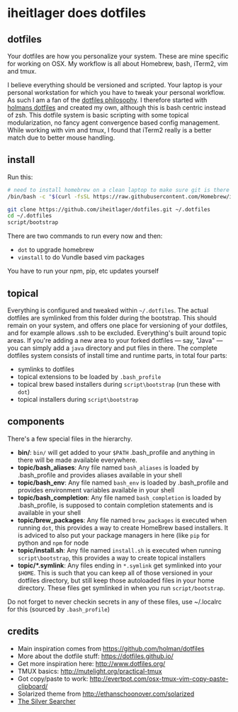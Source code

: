 # iheitlager does dotfiles

## dotfiles

Your dotfiles are how you personalize your system. These are mine specific for working on OSX.
My workflow is all about Homebrew, bash, iTerm2, vim and tmux.

I believe everything should be versioned and scripted.  Your laptop is your personal workstation for which you have to tweak your personal workflow. As such I am a fan of the [dotfiles philosophy](https://dotfiles.github.io/). 
I therefore started with [holmans dotfiles](https://github.com/holman/dotfiles) and created my own, although this is bash centric instead of zsh. 
This dotfile system is basic scripting with some topical modularization, no fancy agent convergence based config management.
While working with vim and tmux, I found that iTerm2 really is a better match
due to better mouse handling.

## install

Run this:

```sh
# need to install homebrew on a clean laptop to make sure git is there
/bin/bash -c "$(curl -fsSL https://raw.githubusercontent.com/Homebrew/install/master/install.sh)"

git clone https://github.com/iheitlager/dotfiles.git ~/.dotfiles
cd ~/.dotfiles
script/bootstrap
```

There are two commands to run every now and then:
* `dot` to upgrade homebrew
* `vimstall` to do Vundle based vim packages

You have to run your npm, pip, etc updates yourself

## topical

Everything is configured and tweaked within `~/.dotfiles`. The actual dotfiles are symlinked from this folder during the bootstrap.
This should remain on your system, and offers one place for versioning of your dotfiles, and for example allows .ssh to be excluded.
Everything's built around topic areas. If you're adding a new area to your
forked dotfiles — say, "Java" — you can simply add a `java` directory and put files in there. 
The complete dotfiles system consists of install time and runtime parts, in total four parts:
- symlinks to dotfiles
- topical extensions to be loaded by `.bash_profile`
- topical brew based installers during `script\bootstrap` (run these with `dot`)
- topical installers during `script\bootstrap`


## components

There's a few special files in the hierarchy.

- **bin/**: `bin/` will get added to your `$PATH` .bash_profile and anything in there will be made available everywhere.
- **topic/bash_aliases**: Any file named `bash_aliases` is loaded by .bash_profile and provides aliases available in your shell
- **topic/bash_env**: Any file named `bash_env` is loaded by .bash_profile and provides environment variables available in your shell
- **topic/bash_completion**: Any file named `bash_completion` is loaded by .bash_profile, is supposed to contain completion statements and is available in your shell
- **topic/brew_packages**: Any file named `brew_packages` is executed when running `dot`, this provides a way to create HomeBrew based installers. It is adviced to also put your package managers in here (like `pip` for python and `npm` for node
- **topic/install.sh**: Any file named `install.sh` is executed when running `script\bootstrap`, this provides a way to create topical installers
- **topic/\*.symlink**: Any files ending in `*.symlink` get symlinked into
  your `$HOME`. This is such that you can keep all of those versioned in your dotfiles directory, 
  but still keep those autoloaded files in your home directory. These files get
  symlinked in when you run `script/bootstrap`.

Do not forget to never checkin secrets in any of these files, use ~/.localrc for this (sourced by `.bash_profile`)

## credits
- Main inspiration comes from https://github.com/holman/dotfiles
- More about the dotfile stuff: https://dotfiles.github.io/
- Get more inspiration here: http://www.dotfiles.org/
- TMUX basics: http://mutelight.org/practical-tmux
- Got copy/paste to work: http://evertpot.com/osx-tmux-vim-copy-paste-clipboard/
- Solarized theme from http://ethanschoonover.com/solarized
- [The Silver Searcher](https://github.com/ggreer/the_silver_searcher)
